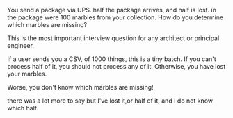 You send a package via UPS.
half the package arrives, and half is lost.
in the package were 100 marbles from your collection.  How do you determine which marbles are missing?

This is the most important interview question for any architect or principal engineer.

If a user sends you a CSV, of 1000 things, this is a tiny batch.  If you can't process half
of it, you should not process any of it.
Otherwise, you have lost your marbles.

Worse, you don't know which marbles are missing!

there was a lot more to say but I've lost it,or half of it, and I do not know which half.